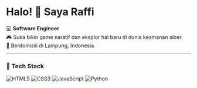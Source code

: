 # Halo! 👋 Saya Raffi

💻 **Software Engineer**  
🎮 Suka bikin game naratif dan eksplor hal baru di dunia keamanan siber.  
📍 Berdomisili di Lampung, Indonesia.  

---

### 🚀 Tech Stack
![HTML5](https://img.shields.io/badge/-HTML5-E34F26?logo=html5&logoColor=white)
![CSS3](https://img.shields.io/badge/-CSS3-1572B6?logo=css3&logoColor=white)
![JavaScript](https://img.shields.io/badge/-JavaScript-F7DF1E?logo=javascript&logoColor=black)
![Python](https://img.shields.io/badge/-Python-3776AB?logo=python&logoColor=white)
